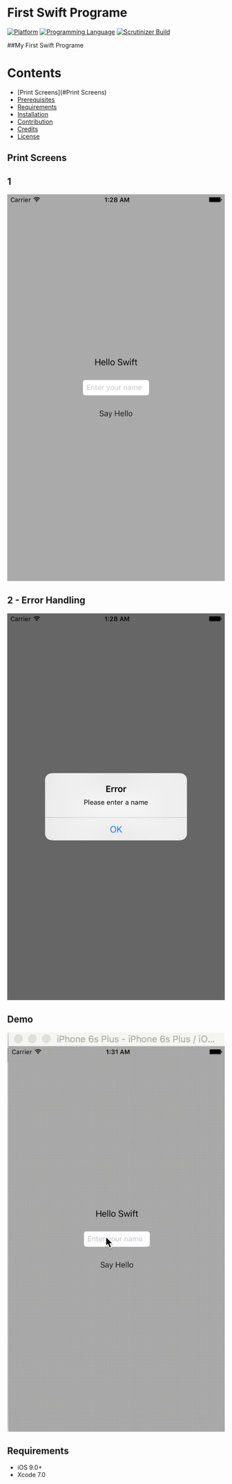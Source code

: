 # First Swift Programe


[![Platform](https://img.shields.io/badge/platform-ios-lightgrey.svg)]()
[![Programming Language](https://img.shields.io/badge/language-swift-orange.svg)]()
[![Scrutinizer Build](https://img.shields.io/scrutinizer/build/g/filp/whoops.svg?maxAge=2592000)]()

##My First Swift Programe

# Contents

-	[Print Screens](#Print Screens)
-	[Prerequisites](#prerequisites)
-	[Requirements](#requirements)
-	[Installation](#installation)
-	[Contribution](#contribution)
-	[Credits](#credits)
-	[License](#license)



## Print Screens
## 1
![1](https://github.com/ssamgir/SSMyFirstSwiftProg/blob/master/Resources/Simulator%20Screen%20Shot%2021-Aug-2016%2C%201.28.36%20AM.png)

## 2 - Error Handling
![2](https://github.com/ssamgir/SSMyFirstSwiftProg/blob/master/Resources/Simulator%20Screen%20Shot%2021-Aug-2016%2C%201.28.39%20AM.png)




## Demo

![DEMO]( https://github.com/ssamgir/SSMyFirstSwiftProg/blob/master/Resources/hllo.gif)


## Requirements
* iOS 9.0+
* Xcode 7.0
